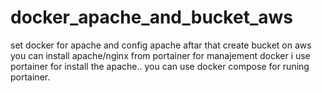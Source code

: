 # docker_apache_and_bucket_aws
set docker for apache and config apache aftar that create bucket on aws
you can install apache/nginx from portainer for manajement docker 
i use portainer for install the apache.. you can use docker compose for runing portainer.
